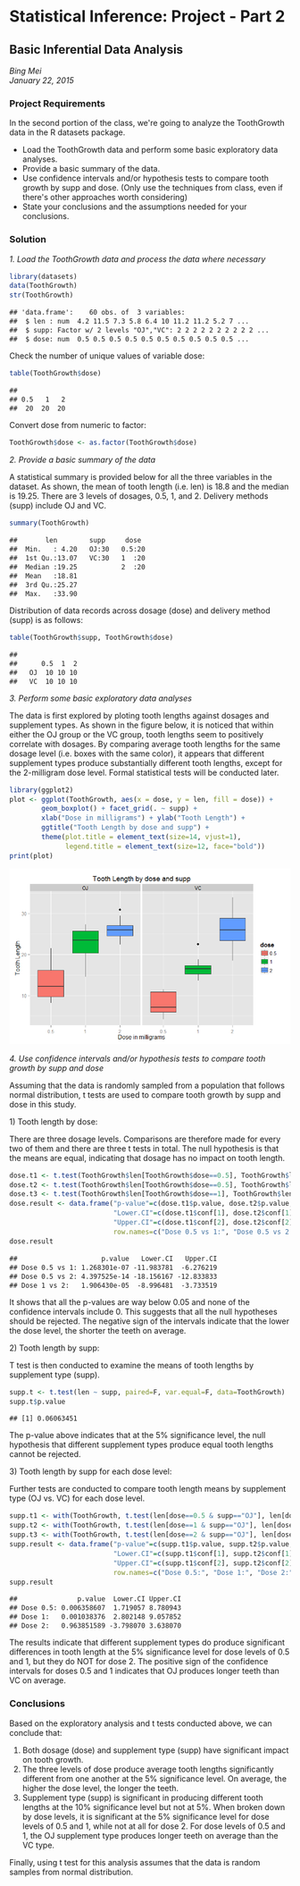 Statistical Inference: Project - Part 2
========================================================
## Basic Inferential Data Analysis

*Bing Mei*  
*January 22, 2015*

### Project Requirements
In the second portion of the class, we're going to analyze the ToothGrowth data in the R datasets package.  
* Load the ToothGrowth data and perform some basic exploratory data analyses.  
* Provide a basic summary of the data.  
* Use confidence intervals and/or hypothesis tests to compare tooth growth by supp and dose. (Only use the techniques from class, even if there's other approaches worth considering)  
* State your conclusions and the assumptions needed for your conclusions.  

### Solution
*1. Load the ToothGrowth data and process the data where necessary*


```r
library(datasets)
data(ToothGrowth)
str(ToothGrowth)
```

```
## 'data.frame':	60 obs. of  3 variables:
##  $ len : num  4.2 11.5 7.3 5.8 6.4 10 11.2 11.2 5.2 7 ...
##  $ supp: Factor w/ 2 levels "OJ","VC": 2 2 2 2 2 2 2 2 2 2 ...
##  $ dose: num  0.5 0.5 0.5 0.5 0.5 0.5 0.5 0.5 0.5 0.5 ...
```
Check the number of unique values of variable dose:

```r
table(ToothGrowth$dose)
```

```
## 
## 0.5   1   2 
##  20  20  20
```
Convert dose from numeric to factor:

```r
ToothGrowth$dose <- as.factor(ToothGrowth$dose)
```

*2. Provide a basic summary of the data*

A statistical summary is provided below for all the three variables in the dataset. As shown, the mean of tooth length (i.e. len) is 18.8 and the median is 19.25. There are 3 levels of dosages, 0.5, 1, and 2. Delivery methods (supp) include OJ and VC.

```r
summary(ToothGrowth)
```

```
##       len        supp     dose   
##  Min.   : 4.20   OJ:30   0.5:20  
##  1st Qu.:13.07   VC:30   1  :20  
##  Median :19.25           2  :20  
##  Mean   :18.81                   
##  3rd Qu.:25.27                   
##  Max.   :33.90
```

Distribution of data records across dosage (dose) and delivery method (supp) is as follows:


```r
table(ToothGrowth$supp, ToothGrowth$dose)
```

```
##     
##      0.5  1  2
##   OJ  10 10 10
##   VC  10 10 10
```

*3. Perform some basic exploratory data analyses*

The data is first explored by ploting tooth lengths against dosages and supplement types. As shown in the figure below, it is noticed that within either the OJ group or the VC group, tooth lengths seem to positively correlate with dosages. By comparing average tooth lengths for the same dosage level (i.e. boxes with the same color), it appears that different supplement types produce substantially different tooth lengths, except for the 2-milligram dose level.  Formal statistical tests will be conducted later.

```r
library(ggplot2)
plot <- ggplot(ToothGrowth, aes(x = dose, y = len, fill = dose)) +
        geom_boxplot() + facet_grid(. ~ supp) +
        xlab("Dose in milligrams") + ylab("Tooth Length") +
        ggtitle("Tooth Length by dose and supp") + 
        theme(plot.title = element_text(size=14, vjust=1),
              legend.title = element_text(size=12, face="bold"))
print(plot)
```

![](Project_part2_files/figure-html/unnamed-chunk-6-1.png) 

*4. Use confidence intervals and/or hypothesis tests to compare tooth growth by supp and dose*

Assuming that the data is randomly sampled from a population that follows normal distribution, t tests are used to compare tooth growth by supp and dose in this study.

1\) Tooth length by dose:

There are three dosage levels.  Comparisons are therefore made for every two of them and there are three t tests in total.  The null hypothesis is that the means are equal, indicating that dosage has no impact on tooth length.

```r
dose.t1 <- t.test(ToothGrowth$len[ToothGrowth$dose==0.5], ToothGrowth$len[ToothGrowth$dose==1], paired=F, var.equal=F)
dose.t2 <- t.test(ToothGrowth$len[ToothGrowth$dose==0.5], ToothGrowth$len[ToothGrowth$dose==2], paired=F, var.equal=F)
dose.t3 <- t.test(ToothGrowth$len[ToothGrowth$dose==1], ToothGrowth$len[ToothGrowth$dose==2], paired=F, var.equal=F)
dose.result <- data.frame("p-value"=c(dose.t1$p.value, dose.t2$p.value, dose.t3$p.value),
                          "Lower.CI"=c(dose.t1$conf[1], dose.t2$conf[1], dose.t3$conf[1]),
                          "Upper.CI"=c(dose.t1$conf[2], dose.t2$conf[2], dose.t3$conf[2]),
                          row.names=c("Dose 0.5 vs 1:", "Dose 0.5 vs 2:", "Dose 1 vs 2:"))
dose.result
```

```
##                     p.value   Lower.CI   Upper.CI
## Dose 0.5 vs 1: 1.268301e-07 -11.983781  -6.276219
## Dose 0.5 vs 2: 4.397525e-14 -18.156167 -12.833833
## Dose 1 vs 2:   1.906430e-05  -8.996481  -3.733519
```
It shows that all the p-values are way below 0.05 and none of the confidence intervals include 0. This suggests that all the null hypotheses should be rejected. The negative sign of the intervals indicate that the lower the dose level, the shorter the teeth on average.

2\)  Tooth length by supp:

T test is then conducted to examine the means of tooth lengths by supplement type (supp).

```r
supp.t <- t.test(len ~ supp, paired=F, var.equal=F, data=ToothGrowth)
supp.t$p.value
```

```
## [1] 0.06063451
```

The p-value above indicates that at the 5% significance level, the null hypothesis that different supplement types produce equal tooth lengths cannot be rejected.

3\)  Tooth length by supp for each dose level:

Further tests are conducted to compare tooth length means by supplement type (OJ vs. VC) for each dose level.

```r
supp.t1 <- with(ToothGrowth, t.test(len[dose==0.5 & supp=="OJ"], len[dose==0.5 & supp=="VC"], paired=F, var.equal=F))
supp.t2 <- with(ToothGrowth, t.test(len[dose==1 & supp=="OJ"], len[dose==1 & supp=="VC"], paired=F, var.equal=F))
supp.t3 <- with(ToothGrowth, t.test(len[dose==2 & supp=="OJ"], len[dose==2 & supp=="VC"], paired=F, var.equal=F))
supp.result <- data.frame("p-value"=c(supp.t1$p.value, supp.t2$p.value, supp.t3$p.value),
                          "Lower.CI"=c(supp.t1$conf[1], supp.t2$conf[1], supp.t3$conf[1]),
                          "Upper.CI"=c(supp.t1$conf[2], supp.t2$conf[2], supp.t3$conf[2]),
                          row.names=c("Dose 0.5:", "Dose 1:", "Dose 2:"))
supp.result
```

```
##               p.value  Lower.CI Upper.CI
## Dose 0.5: 0.006358607  1.719057 8.780943
## Dose 1:   0.001038376  2.802148 9.057852
## Dose 2:   0.963851589 -3.798070 3.638070
```

The results indicate that different supplement types do produce significant differences in tooth length at the 5% significance level for dose levels of 0.5 and 1, but they do NOT for dose 2.  The positive sign of the confidence intervals for doses 0.5 and 1 indicates that OJ produces longer teeth than VC on average.

### Conclusions
Based on the exploratory analysis and t tests conducted above, we can conclude that:  
1.  Both dosage (dose) and supplement type (supp) have significant impact on tooth growth.  
2.	The three levels of dose produce average tooth lengths significantly different from one another at the 5% significance level.  On average, the higher the dose level, the longer the teeth.  
3.	Supplement type (supp) is significant in producing different tooth lengths at the 10% significance level but not at 5%.  When broken down by dose levels, it is significant at the 5% significance level for dose levels of 0.5 and 1, while not at all for dose 2.  For dose levels of 0.5 and 1, the OJ supplement type produces longer teeth on average than the VC type.

Finally, using t test for this analysis assumes that the data is random samples from normal distribution.
